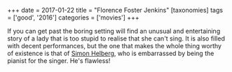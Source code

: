 +++
date = 2017-01-22
title = "Florence Foster Jenkins"
[taxonomies]
tags = ['good', '2016']
categories = ['movies']
+++

If you can get past the boring setting will find an unusual and
entertaining story of a lady that is too stupid to realise that she
can't sing. It is also filled with decent performances, but the one
that makes the whole thing worthy of existence is that of [Simon
Helberg], who is embarrassed by being the pianist for the singer. He's
flawless!

  [Simon Helberg]: https://en.wikipedia.org/wiki/Simon_Helberg
